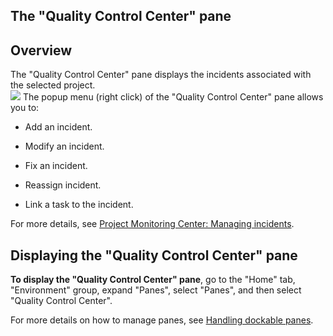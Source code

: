 


## The "Quality Control Center" pane
			



<a name="NOTE1"></a>
<a name="NOTE1_1"></a>


## Overview
<a name="overview_ELTTEXTE000095"></a>
The "Quality Control Center" pane displays the incidents associated with the selected project.<br>![](https://doc.pcsoft.fr/en-US/images/image.awp?langid=3&name=VoletCCQualite.gif)
The popup menu (right click) of the "Quality Control Center" pane allows you to:

- Add an incident.

- Modify an incident.

- Fix an incident.

- Reassign incident.

- Link a task to the incident.




For more details, see [Project Monitoring Center: Managing incidents](../CCSuivi/3540723.md).

<a name="NOTE2"></a>
<a name="NOTE2_1"></a>


## Displaying the "Quality Control Center" pane
<a name="displaying_the_quality_control_center_pane_ELTTEXTE000119"></a>
**To display the "Quality Control Center" pane**, go to the "Home" tab, "Environment" group, expand "Panes", select "Panes", and then select "Quality Control Center".

For more details on how to manage panes, see [Handling dockable panes](../Editeurs/2027001.md).


